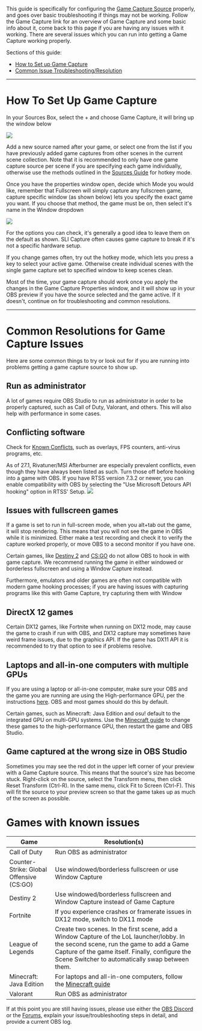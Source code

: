 This guide is specifically for configuring the [Game Capture Source](https://obsproject.com/wiki/Sources-Guide#game-capture) properly, and goes over basic troubleshooting if things may not be working. Follow the Game Capture link for an overview of Game Capture and some basic info about it, come back to this page if you are having any issues with it working. There are several issues which you can run into getting a Game Capture working properly.

Sections of this guide:

* [How to Set up Game Capture](https://github.com/obsproject/obs-studio/wiki/Game-Capture-Guide#how-to-set-up-game-capture)
* [Common Issue Troubleshooting/Resolution](https://github.com/obsproject/obs-studio/wiki/Game-Capture-Guide#common-resolutions-for-game-capture-issues)

***
# How To Set Up Game Capture

In your Sources Box, select the + and choose Game Capture, it will bring up the window below 

![](https://i.imgur.com/lFfCgtd.png)

Add a new source named after your game, or select one from the list if you have previously added game captures from other scenes in the current scene collection. Note that it is recommended to only have one game capture source per scene if you are specifying each game individually, otherwise use the methods outlined in the [Sources Guide](https://obsproject.com/wiki/Sources-Guide#game-capture) for hotkey mode.

Once you have the properties window open, decide which Mode you would like, remember that Fullscreen will simply capture any fullscreen game, capture specific window (as shown below) lets you specify the exact game you want. If you choose that method, the game must be on, then select it's name in the Window dropdown

![](https://i.imgur.com/jx9NPHA.png)

For the options you can check, it's generally a good idea to leave them on the default as shown. SLI Capture often causes game capture to break if it's not a specific hardware setup.

If you change games often, try out the hotkey mode, which lets you press a key to select your active game. Otherwise create individual scenes with the single game capture set to specified window to keep scenes clean.

Most of the time, your game capture should work once you apply the changes in the Game Capture Properties window, and it will show up in your OBS preview if you have the source selected and the game active. If it doesn't, continue on for troubleshooting and common resolutions.


***

# Common Resolutions for Game Capture Issues

Here are some common things to try or look out for if you are running into problems getting a game capture source to show up.

## Run as administrator

A lot of games require OBS Studio to run as administrator in order to be properly captured, such as Call of Duty, Valorant, and others. This will also help with performance in some cases.

## Conflicting software

Check for [Known Conflicts](https://obsproject.com/wiki/Known-Conflicts), such as overlays, FPS counters, anti-virus programs, etc.

As of 27.1, Rivatuner/MSI Afterburner are especially prevalent conflicts, even though they have always been listed as such. Turn those off before hooking into a game with OBS. If you have RTSS version 7.3.2 or newer, you can enable compatibility with OBS by selecting the "Use Microsoft Detours API hooking" option in RTSS' Setup. ![](https://i.imgur.com/Pf5Twk4.png)

## Issues with fullscreen games

If a game is set to run in full-screen mode, when you alt+tab out the game, it will stop rendering. This means that you will not see the game in OBS while it is minimized. Either make a test recording and check it to verify the capture worked properly, or move OBS to a second monitor if you have one.

Certain games, like [Destiny 2](https://www.bungie.net/en/Help/Article/46101) and [CS:GO](https://blog.counter-strike.net/index.php/2020/07/30736/) do not allow OBS to hook in with game capture. We recommend running the game in either windowed or borderless fullscreen and using a Window Capture instead.

Furthermore, emulators and older games are often not compatible with modern game hooking processes; if you are having issues with capturing programs like this with Game Capture, try capturing them with Window 

## DirectX 12 games

Certain DX12 games, like Fortnite when running on DX12 mode, may cause the game to crash if run with OBS, and DX12 capture may sometimes have weird frame issues, due to the graphics API. If the game has DX11 API it is recommended to try that option to see if problems resolve.

## Laptops and all-in-one computers with multiple GPUs

If you are using a laptop or all-in-one computer, make sure your OBS and the game you are running are using the High-performance GPU, per the instructions [here](https://obsproject.com/wiki/Laptop-GPU-Selection-Windows-10). OBS and most games should do this by default.

Certain games, such as Minecraft: Java Edition and osu! default to the integrated GPU on multi-GPU systems. Use the [Minecraft guide](https://obsproject.com/wiki/Minecraft-Not-Working-With-Game-Capture) to change these games to the high-performance GPU, then restart the game and OBS Studio.

## Game captured at the wrong size in OBS Studio

Sometimes you may see the red dot in the upper left corner of your preview with a Game Capture source. This means that the source's size has become stuck. Right-click on the source, select the Transform menu, then click Reset Transform (Ctrl-R). In the same menu, click Fit to Screen (Ctrl-F). This will fit the source to your preview screen so that the game takes up as much of the screen as possible.

# Games with known issues

| Game | Resolution(s) |
| ---- | ------------- |
| Call of Duty | Run OBS as administrator |
| Counter-Strike: Global Offensive (CS:GO) | Use windowed/borderless fullscreen or use Window Capture |
| Destiny 2 | Use windowed/borderless fullscreen and Window Capture instead of Game Capture |
| Fortnite | If you experience crashes or framerate issues in DX12 mode, switch to DX11 mode |
| League of Legends | Create two scenes. In the first scene, add a Window Capture of the LoL launcher/lobby. In the second scene, run the game to add a Game Capture of the game itself. Finally, configure the Scene Switcher to automatically swap between them. |
| Minecraft: Java Edition | For laptops and all-in-one computers, follow the [Minecraft guide](https://obsproject.com/wiki/Minecraft-Not-Working-With-Game-Capture) |
| Valorant | Run OBS as administrator |

If at this point you are still having issues, please use either the [OBS Discord](https://obsproject.com/discord) or the [Forums](https://obsproject.com/forum/), explain your issue/troubleshooting steps in detail, and provide a current OBS log.